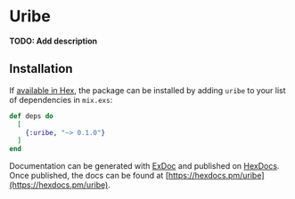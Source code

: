# Uribe

**TODO: Add description**

## Installation

If [available in Hex](https://hex.pm/docs/publish), the package can be installed
by adding `uribe` to your list of dependencies in `mix.exs`:

```elixir
def deps do
  [
    {:uribe, "~> 0.1.0"}
  ]
end
```

Documentation can be generated with [ExDoc](https://github.com/elixir-lang/ex_doc)
and published on [HexDocs](https://hexdocs.pm). Once published, the docs can
be found at [https://hexdocs.pm/uribe](https://hexdocs.pm/uribe).

